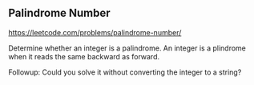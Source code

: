 ## Palindrome Number
https://leetcode.com/problems/palindrome-number/

Determine whether an integer is a palindrome. An integer is a plindrome when it reads the same backward as forward.

Followup: Could you solve it without converting the integer to a string?

